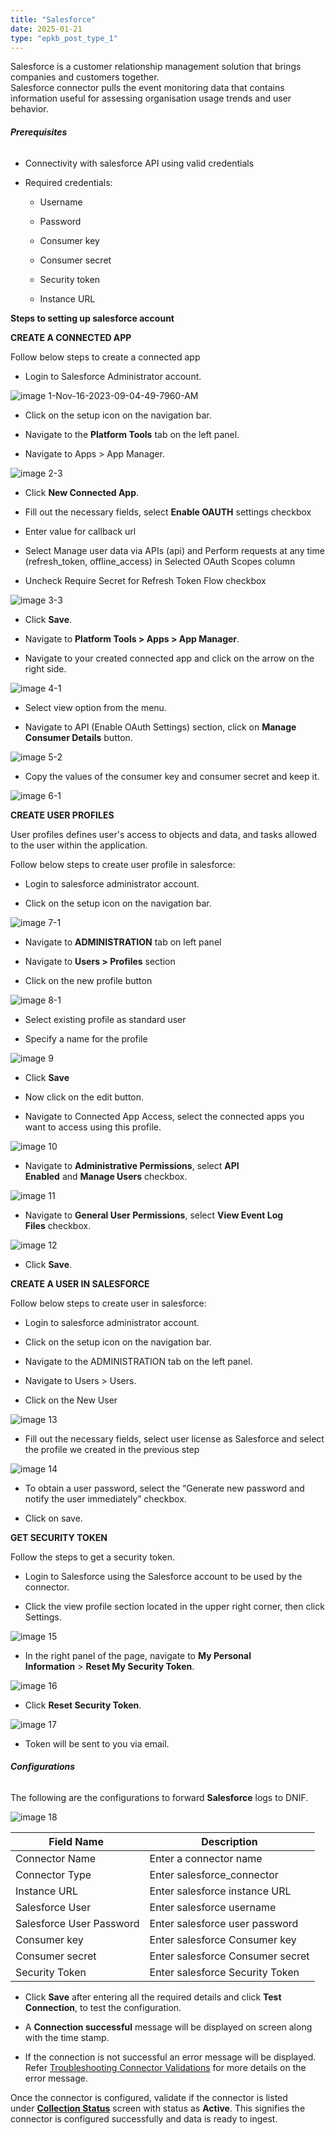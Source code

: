 ```yaml
---
title: "Salesforce"
date: 2025-01-21
type: "epkb_post_type_1"
---
```


Salesforce is a customer relationship management solution that brings companies and customers together.  
Salesforce connector pulls the event monitoring data that contains information useful for assessing organisation usage trends and user behavior.

###### **Prerequisites**

- Connectivity with salesforce API using valid credentials

- Required credentials:
    - Username
    
    - Password
    
    - Consumer key
    
    - Consumer secret
    
    - Security token
    
    - Instance URL

**Steps to setting up salesforce account**

**CREATE A CONNECTED APP**

Follow below steps to create a connected app

- Login to Salesforce Administrator account.

![image 1-Nov-16-2023-09-04-49-7960-AM](images/image201-Nov-16-2023-09-04-49-7960-AM.jpg)

- Click on the setup icon on the navigation bar.

- Navigate to the **Platform Tools** tab on the left panel.

- Navigate to Apps > App Manager.  
    

![image 2-3](images/image202-3.jpg)

- Click **New Connected App**.

- Fill out the necessary fields, select **Enable OAUTH** settings checkbox

- Enter value for callback url

- Select Manage user data via APIs (api) and Perform requests at any time (refresh\_token, offline\_access) in Selected OAuth Scopes column

- Uncheck Require Secret for Refresh Token Flow checkbox  
      
    

![image 3-3](images/image203-3-1.jpg)

- Click **Save**.

- Navigate to **Platform Tools > Apps > App Manager**.

- Navigate to your created connected app and click on the arrow on the right side.  
      
    

![image 4-1](images/image204-1.jpg)

- Select view option from the menu.

- Navigate to API (Enable OAuth Settings) section, click on **Manage Consumer Details** button.  
      
    

![image 5-2](images/image205-2.jpg)

- Copy the values of the consumer key and consumer secret and keep it.  
    

![image 6-1](images/image206-1.jpg)

**CREATE USER PROFILES**

User profiles defines user's access to objects and data, and tasks allowed to the user within the application.

Follow below steps to create user profile in salesforce:

- Login to salesforce administrator account.

- Click on the setup icon on the navigation bar.

![image 7-1](images/image207-1.jpg)

- Navigate to **ADMINISTRATION** tab on left panel

- Navigate to **Users > Profiles** section

- Click on the new profile button  
      
    

![image 8-1](images/image208-1-1.jpg)

- Select existing profile as standard user

- Specify a name for the profile  
      
    

![image 9](images/image209.jpg)

- Click **Save**

- Now click on the edit button.

- Navigate to Connected App Access, select the connected apps you want to access using this profile.  
      
    

![image 10](images/image2010.jpg)

- Navigate to **Administrative Permissions**, select **API Enabled** and **Manage Users** checkbox.  
      
    

![image 11 ](images/image201120.jpg)

- Navigate to **General User Permissions**, select **View Event Log Files** checkbox.  
      
    

![image 12](images/image2012.jpg)

- Click **Save**.

**CREATE A USER IN SALESFORCE**

Follow below steps to create user in salesforce:

- Login to salesforce administrator account.

- Click on the setup icon on the navigation bar.

- Navigate to the ADMINISTRATION tab on the left panel.

- Navigate to Users > Users.

- Click on the New User  
      
    

![image 13](images/image2013.jpg)

- Fill out the necessary fields, select user license as Salesforce and select the profile we created in the previous step  
    

![image 14](images/image2014.jpg)

- To obtain a user password, select the “Generate new password and notify the user immediately” checkbox.

- Click on save.

**GET SECURITY TOKEN**

Follow the steps to get a security token.

- Login to Salesforce using the Salesforce account to be used by the connector.

- Click the view profile section located in the upper right corner, then click Settings.  
      
    

![image 15](images/image2015.jpg)

- In the right panel of the page, navigate to **My Personal Information** > **Reset My Security Token**.  
      
    

![image 16](images/image2016.jpg)

- Click **Reset Security Token**.

![image 17](images/image2017.jpg)

- Token will be sent to you via email.

###### **Configurations**

The following are the configurations to forward **Salesforce** logs to DNIF.‌  

![image 18](images/image2018.jpg)

| **Field Name**  | **Description** |
| --- | --- |
| Connector Name | Enter a connector name |
| Connector Type | Enter salesforce\_connector |
| Instance URL | Enter salesforce instance URL |
| Salesforce User | Enter salesforce username |
| Salesforce User Password | Enter salesforce user password |
| Consumer key | Enter salesforce Consumer key |
| Consumer secret | Enter salesforce Consumer secret |
| Security Token | Enter salesforce Security Token |

- Click **Save** after entering all the required details and click **Test Connection**, to test the configuration.

- A **Connection successful** message will be displayed on screen along with the time stamp.

- If the connection is not successful an error message will be displayed. Refer [Troubleshooting Connector Validations](https://dnif.it/kb/troubleshooting-and-debugging/troubleshooting-connector-validations/) for more details on the error message.

Once the connector is configured, validate if the connector is listed under **[Collection Status](https://dnif.it/kb/operations/collection-status/)** screen with status as **Active**. This signifies the connector is configured successfully and data is ready to ingest.
